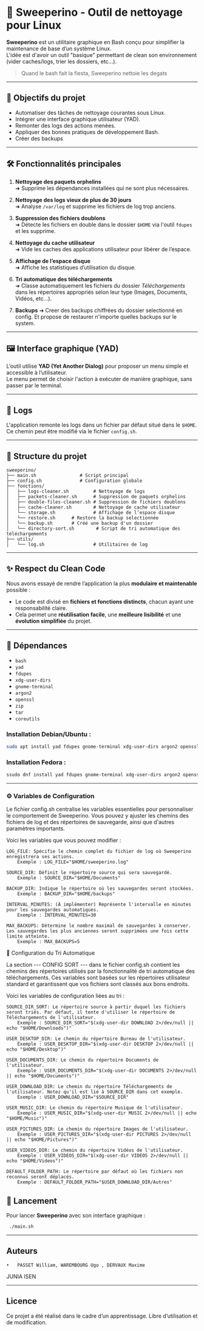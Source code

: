 # 🧹 Sweeperino - Outil de nettoyage pour Linux

**Sweeperino** est un utilitaire graphique en Bash conçu pour simplifier la maintenance de base d’un système Linux.  
L'idée est d'avoir un outil "basique" permettant de clean son environnement (vider caches/logs, trier les dossiers, etc...).

> Quand le bash fait la fiesta, Sweeperino nettoie les degats
---

## 🎯 Objectifs du projet

- Automatiser des tâches de nettoyage courantes sous Linux.
- Intégrer une interface graphique utilisateur (YAD).
- Remonter des logs des actions menées.
- Appliquer des bonnes pratiques de développement Bash.
- Créer des backups 

---

## 🛠️ Fonctionnalités principales

1. **Nettoyage des paquets orphelins**  
   ➜ Supprime les dépendances installées qui ne sont plus nécessaires.

2. **Nettoyage des logs vieux de plus de 30 jours**  
   ➜ Analyse `/var/log` et supprime les fichiers de log trop anciens.

3. **Suppression des fichiers doublons**  
   ➜ Détecte les fichiers en double dans le dossier `$HOME` via l'outil `fdupes` et les supprime.

4. **Nettoyage du cache utilisateur**  
   ➜ Vide les caches des applications utilisateur pour libérer de l’espace.

5. **Affichage de l’espace disque**  
   ➜ Affiche les statistiques d’utilisation du disque.

6. **Tri automatique des téléchargements**  
   ➜ Classe automatiquement les fichiers du dossier *Téléchargements* dans les répertoires appropriés selon leur type (Images, Documents, Vidéos, etc...).

7. **Backups**
   ➜ Creer des backups chiffrées du dossier selectionné en config. Et propose de restaurer n'importe quelles backups sur le system.

---

## 🖼️ Interface graphique (YAD)

L’outil utilise **YAD (Yet Another Dialog)** pour proposer un menu simple et accessible à l’utilisateur.  
Le menu permet de choisir l'action à exécuter de manière graphique, sans passer par le terminal.

---

## 📄 Logs

L'application remonte les logs dans un fichier par défaut situé dans le `$HOME`.  
Ce chemin peut être modifié via le fichier `config.sh`.

---

## 📁 Structure du projet

```
sweeperino/
├── main.sh                # Script principal
├── config.sh              # Configuration globale
├── fonctions/
│   ├── logs-cleaner.sh         # Nettoyage de logs
│   ├── packets-cleaner.sh      # Suppression de paquets orphelins
│   ├── double-files-cleaner.sh # Suppression de fichiers doublons
│   ├── cache-cleaner.sh        # Nettoyage de cache utilisateur
│   └── storage.sh              # Affichage de l’espace disque
│   └── restore.sh		# Restore la backup selectionnée
│   └── backup.sh 		# Créé une backup d'un dossier
│   └── directory-sort.sh        # Script de tri automatique des téléchargements
├── utils/
│   └── log.sh                  # Utilitaires de log
```
---

## ✨ Respect du Clean Code

Nous avons essayé de rendre l’application la plus **modulaire et maintenable** possible :  
- Le code est divisé en **fichiers et fonctions distincts**, chacun ayant une responsabilité claire.
- Cela permet une **réutilisation facile**, une **meilleure lisibilité** et une **évolution simplifiée** du projet.

---

## 🧰 Dépendances

- `bash`
- `yad`
- `fdupes`
- `xdg-user-dirs`
- `gnome-terminal`
- `argon2`
- `openssl`
- `zip`
- `tar`
- `coreutils`

### Installation Debian/Ubuntu :

```bash
sudo apt install yad fdupes gnome-terminal xdg-user-dirs argon2 openssl zip tar coreutils
```

### Installation Fedora :

```bash
ssudo dnf install yad fdupes gnome-terminal xdg-user-dirs argon2 openssl zip tar coreutils
```
---

### ⚙️ Variables de Configuration

Le fichier config.sh centralise les variables essentielles pour personnaliser le comportement de Sweeperino. Vous pouvez y ajuster les chemins des fichiers de log et des répertoires de sauvegarde, ainsi que d'autres paramètres importants.

Voici les variables que vous pouvez modifier :

    LOG_FILE: Spécifie le chemin complet du fichier de log où Sweeperino enregistrera ses actions.
        Exemple : LOG_FILE="$HOME/sweeperino.log"

    SOURCE_DIR: Définit le répertoire source qui sera sauvegardé.
        Exemple : SOURCE_DIR="$HOME/Documents"

    BACKUP_DIR: Indique le répertoire où les sauvegardes seront stockées.
        Exemple : BACKUP_DIR="$HOME/backups"

    INTERVAL_MINUTES: (À implémenter) Représente l'intervalle en minutes pour les sauvegardes automatiques.
        Exemple : INTERVAL_MINUTES=30

    MAX_BACKUPS: Détermine le nombre maximal de sauvegardes à conserver. Les sauvegardes les plus anciennes seront supprimées une fois cette limite atteinte.
        Exemple : MAX_BACKUPS=5

📁 Configuration du Tri Automatique

La section --- CONFIG SORT --- dans le fichier config.sh contient les chemins des répertoires utilisés par la fonctionnalité de tri automatique des téléchargements. Ces variables sont basées sur les répertoires utilisateur standard et garantissent que vos fichiers sont classés aux bons endroits.

Voici les variables de configuration liées au tri :

    SOURCE_DIR_SORT: Le répertoire source à partir duquel les fichiers seront triés. Par défaut, il tente d'utiliser le répertoire de Téléchargements de l'utilisateur.
        Exemple : SOURCE_DIR_SORT="$(xdg-user-dir DOWNLOAD 2>/dev/null || echo "$HOME/Downloads")"

    USER_DESKTOP_DIR: Le chemin du répertoire Bureau de l'utilisateur.
        Exemple : USER_DESKTOP_DIR="$(xdg-user-dir DESKTOP 2>/dev/null || echo "$HOME/Desktop")"

    USER_DOCUMENTS_DIR: Le chemin du répertoire Documents de l'utilisateur.
        Exemple : USER_DOCUMENTS_DIR="$(xdg-user-dir DOCUMENTS 2>/dev/null || echo "$HOME/Documents")"

    USER_DOWNLOAD_DIR: Le chemin du répertoire Téléchargements de l'utilisateur. Notez qu'il est lié à SOURCE_DIR dans cet exemple.
        Exemple : USER_DOWNLOAD_DIR="$SOURCE_DIR"

    USER_MUSIC_DIR: Le chemin du répertoire Musique de l'utilisateur.
        Exemple : USER_MUSIC_DIR="$(xdg-user-dir MUSIC 2>/dev/null || echo "$HOME/Music")"

    USER_PICTURES_DIR: Le chemin du répertoire Images de l'utilisateur.
        Exemple : USER_PICTURES_DIR="$(xdg-user-dir PICTURES 2>/dev/null || echo "$HOME/Pictures")"

    USER_VIDEOS_DIR: Le chemin du répertoire Vidéos de l'utilisateur.
        Exemple : USER_VIDEOS_DIR="$(xdg-user-dir VIDEOS 2>/dev/null || echo "$HOME/Videos")"

    DEFAULT_FOLDER_PATH: Le répertoire par défaut où les fichiers non reconnus seront déplacés.
        Exemple : DEFAULT_FOLDER_PATH="$USER_DOWNLOAD_DIR/Autres"

## 🚀 Lancement

Pour lancer **Sweeperino** avec son interface graphique :

```bash
 ./main.sh
```

---

## Auteurs
	•	PASSET William, WAREMBOURG Ugo , DERVAUX Maxime
 JUNIA ISEN
 
---
## Licence

Ce projet a été réalisé dans le cadre d’un apprentissage.
Libre d’utilisation et de modification.
